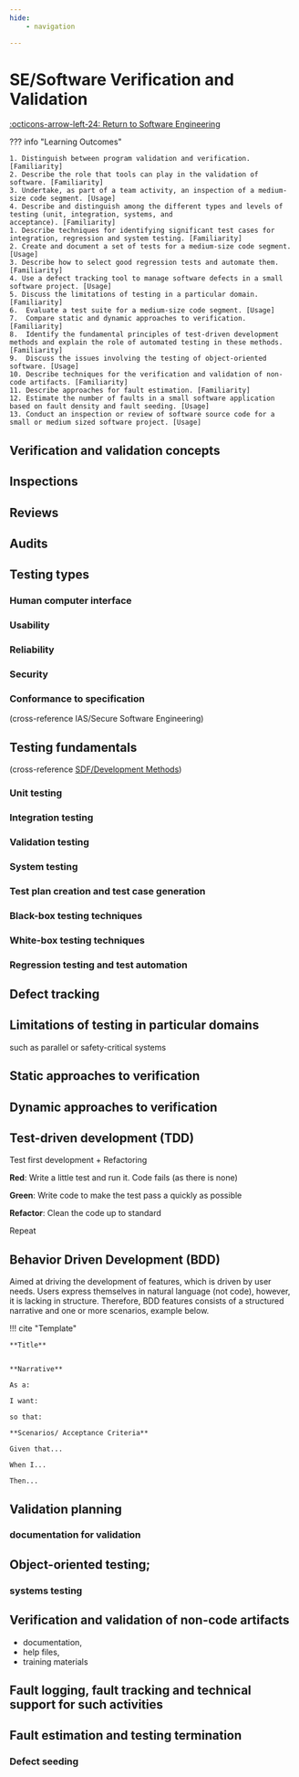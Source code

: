 ```yaml
---
hide:
    - navigation 

---
```


# SE/Software Verification and Validation

[:octicons-arrow-left-24: Return to Software Engineering](/Bodies-of-Knowledge/Software-Engineering/)

??? info "Learning Outcomes"

    1. Distinguish between program validation and verification. [Familiarity]
    2. Describe the role that tools can play in the validation of software. [Familiarity]
    3. Undertake, as part of a team activity, an inspection of a medium-size code segment. [Usage]
    4. Describe and distinguish among the different types and levels of testing (unit, integration, systems, and
    acceptance). [Familiarity]
    1. Describe techniques for identifying significant test cases for integration, regression and system testing. [Familiarity]
    2. Create and document a set of tests for a medium-size code segment. [Usage]
    3. Describe how to select good regression tests and automate them. [Familiarity]
    4. Use a defect tracking tool to manage software defects in a small software project. [Usage]
    5. Discuss the limitations of testing in a particular domain. [Familiarity]
    6.  Evaluate a test suite for a medium-size code segment. [Usage]
    7.  Compare static and dynamic approaches to verification. [Familiarity]
    8.  Identify the fundamental principles of test-driven development methods and explain the role of automated testing in these methods. [Familiarity]
    9.  Discuss the issues involving the testing of object-oriented software. [Usage]
    10. Describe techniques for the verification and validation of non-code artifacts. [Familiarity]
    11. Describe approaches for fault estimation. [Familiarity]
    12. Estimate the number of faults in a small software application based on fault density and fault seeding. [Usage]
    13. Conduct an inspection or review of software source code for a small or medium sized software project. [Usage]

## Verification and validation concepts

## Inspections

## Reviews

## Audits

## Testing types

### Human computer interface

### Usability

### Reliability

### Security

### Conformance to specification

(cross-reference IAS/Secure Software Engineering)

## Testing fundamentals

(cross-reference [SDF/Development Methods](/Bodies-of-Knowledge/Software-Development-Fundamentals/04_Developement-Methods))

### Unit testing

### Integration testing

### Validation testing

### System testing

### Test plan creation and test case generation

### Black-box testing techniques

### White-box testing techniques

### Regression testing and test automation

## Defect tracking

## Limitations of testing in particular domains

such as parallel or safety-critical systems

## Static approaches to verification

## Dynamic approaches to verification

## Test-driven development (TDD)

Test first development + Refactoring

**Red**: Write a little test and run it. Code fails (as there is none)

**Green**: Write code to make the test pass a quickly as possible

**Refactor**: Clean the code up to standard

Repeat

## Behavior Driven Development (BDD)

Aimed at driving the development of features, which is driven by user needs. Users express themselves in natural language (not code), however, it is lacking in structure. Therefore, BDD features consists of a structured narrative and one or more scenarios, example below.

!!! cite "Template"

    **Title**


    **Narrative**

    As a:

    I want:

    so that:

    **Scenarios/ Acceptance Criteria**

    Given that...

    When I...

    Then...

## Validation planning

### documentation for validation

## Object-oriented testing;

### systems testing

## Verification and validation of non-code artifacts

- documentation,
- help files,
- training materials

## Fault logging, fault tracking and technical support for such activities

## Fault estimation and testing termination

### Defect seeding